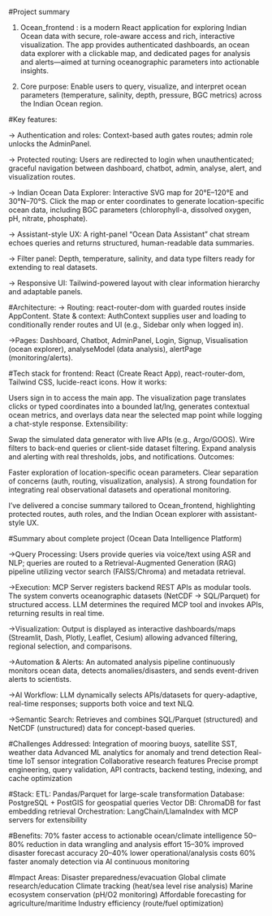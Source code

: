 #Project summary

1. Ocean_frontend : is a modern React application for exploring Indian Ocean data with secure, role-aware access and rich, interactive visualization. The app provides authenticated dashboards, an ocean data explorer with a clickable map, and dedicated pages for analysis and alerts—aimed at turning oceanographic parameters into actionable insights.

2. Core purpose: Enable users to query, visualize, and interpret ocean parameters (temperature, salinity, depth, pressure, BGC metrics) across the Indian Ocean region.

#Key features:

-> Authentication and roles: Context-based auth gates routes; admin role unlocks the AdminPanel.

-> Protected routing: Users are redirected to login when unauthenticated; graceful navigation between dashboard, chatbot, admin, analyse, alert, and visualization routes.

-> Indian Ocean Data Explorer: Interactive SVG map for 20°E–120°E and 30°N–70°S. Click the map or enter coordinates to generate location-specific ocean data, including BGC parameters (chlorophyll-a, dissolved oxygen, pH, nitrate, phosphate).

-> Assistant-style UX: A right-panel “Ocean Data Assistant” chat stream echoes queries and returns structured, human-readable data summaries.

-> Filter panel: Depth, temperature, salinity, and data type filters ready for extending to real datasets.

-> Responsive UI: Tailwind-powered layout with clear information hierarchy and adaptable panels.

#Architecture:
-> Routing: react-router-dom with guarded routes inside AppContent.
State & context: AuthContext supplies user and loading to conditionally render routes and UI (e.g., Sidebar only when logged in).

->Pages: Dashboard, Chatbot, AdminPanel, Login, Signup, Visualisation (ocean explorer), analyseModel (data analysis), alertPage (monitoring/alerts).

#Tech stack for frontend:
React (Create React App), react-router-dom, Tailwind CSS, lucide-react icons.
How it works:

Users sign in to access the main app. The visualization page translates clicks or typed coordinates into a bounded lat/lng, generates contextual ocean metrics, and overlays data near the selected map point while logging a chat-style response.
Extensibility:

Swap the simulated data generator with live APIs (e.g., Argo/GOOS).
Wire filters to back-end queries or client-side dataset filtering.
Expand analysis and alerting with real thresholds, jobs, and notifications.
Outcomes:

Faster exploration of location-specific ocean parameters.
Clear separation of concerns (auth, routing, visualization, analysis).
A strong foundation for integrating real observational datasets and operational monitoring.

I’ve delivered a concise summary tailored to Ocean_frontend, highlighting protected routes, auth roles, and the Indian Ocean explorer with assistant-style UX.


#Summary about complete project  (Ocean Data Intelligence Platform)

->Query Processing: Users provide queries via voice/text using ASR and NLP; queries are routed to a Retrieval-Augmented Generation (RAG) pipeline utilizing vector search (FAISS/Chroma) and metadata retrieval.

->Execution: MCP Server registers backend REST APIs as modular tools. The system converts oceanographic datasets (NetCDF → SQL/Parquet) for structured access. LLM determines the required MCP tool and invokes APIs, returning results in real time.

->Visualization: Output is displayed as interactive dashboards/maps (Streamlit, Dash, Plotly, Leaflet, Cesium) allowing advanced filtering, regional selection, and comparisons.

->Automation & Alerts: An automated analysis pipeline continuously monitors ocean data, detects anomalies/disasters, and sends event-driven alerts to scientists.

->AI Workflow: LLM dynamically selects APIs/datasets for query-adaptive, real-time responses; supports both voice and text NLQ.

->Semantic Search: Retrieves and combines SQL/Parquet (structured) and NetCDF (unstructured) data for concept-based queries.

#Challenges Addressed:
Integration of mooring buoys, satellite SST, weather data
Advanced ML analytics for anomaly and trend detection
Real-time IoT sensor integration
Collaborative research features
Precise prompt engineering, query validation, API contracts, backend testing, indexing, and cache optimization

#Stack:
ETL: Pandas/Parquet for large-scale transformation
Database: PostgreSQL + PostGIS for geospatial queries
Vector DB: ChromaDB for fast embedding retrieval
Orchestration: LangChain/LlamaIndex with MCP servers for extensibility

#Benefits:
70% faster access to actionable ocean/climate intelligence
50–80% reduction in data wrangling and analysis effort
15–30% improved disaster forecast accuracy
20–40% lower operational/analysis costs
60% faster anomaly detection via AI continuous monitoring

#Impact Areas:
Disaster preparedness/evacuation
Global climate research/education
Climate tracking (heat/sea level rise analysis)
Marine ecosystem conservation (pH/O2 monitoring)
Affordable forecasting for agriculture/maritime
Industry efficiency (route/fuel optimization) 